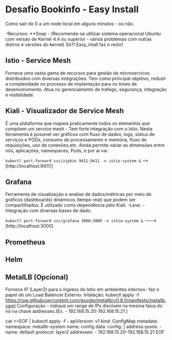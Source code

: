 # Desafio Bookinfo - Easy Install

Como sair do 0 a um node local em alguns minutos - ou não.

-Recursos: 
**Snap - (Recomenda-se utilizar sistema operacional Ubuntu com versao de Kernel 4.4 ou superior - vários problemas com outras distros e versões do kernel)
Só?! Easy_intall faz o resto!

## Istio - Service Mesh 

Fornece uma vasta gama de recursos para gestão de microservicos distribuidos com diversas integrações. Tem como principal objetivo, reduzir a complexidade no processo de implantação para os times de desenvolvimento. Atua no gerenciamento de trafego, segurança, integração e visibilidade.  

## Kiali - Visualizador de Service Mesh

É uma plataforma que mapeia praticamente todos os elementos que compõem um service mesh - Tem forte integração com o Istio. 
Nesta ferramenta é possível ver gráficos com fluxo de dados, logs, status de serviços e PODs, consumo de processamento e memória, fluxo de requisições, uso de conexões,etc. Ainda permite váriar as dimensões entre nós, aplicações, namespaces, Pods, e por ai vai. 

```kubectl port-forward svc/zipkin 9411:9411 -n istio-system &```  -->  [http://localhost:9411/]

## Grafana
Ferramenta de visualização e analise de dados/métricas por meio de gráficos (dashboards) dinâmicos (tempo real) que podem ser compartilhados. É utilizado como dependência pelo Kiali.
-Leve.
-Integração com diversas bases de dado.

```kubectl port-forward svc/grafana 3000:3000 -n istio-system &``` ---> [http://localhost:3000]

## Prometheus


## Helm 

## MetalLB  (Opcional)
  Fornece IP (Layer2) para o Ingress do Istio em ambientes internos- faz o papel de um Load Balencer Externo.
  Intalação:
kubectl apply -f https://raw.githubusercontent.com/google/metallb/v0.8.1/manifests/metallb.yaml
  Configuração - indique um range de IPs disníveis na mesma faixa do nó na chave addresses.(Ex. - 192.168.15.20-192.168.15.21)

cat <<EOF | kubectl apply -f -
apiVersion: v1
kind: ConfigMap
metadata:
  namespace: metallb-system
  name: config
data:
  config: |
    address-pools:
    - name: default
      protocol: layer2
      addresses:
      - 192.168.15.20-192.168.15.21
EOF
